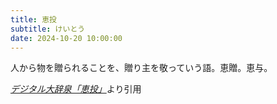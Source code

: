 ```yaml
---
title: 恵投
subtitle: けいとう
date: 2024-10-20 10:00:00
---
```


人から物を贈られることを、贈り主を敬っていう語。恵贈。恵与。

<cite>[デジタル大辞泉「恵投」](https://dictionary.goo.ne.jp/word/%E6%81%B5%E6%8A%95/)</cite>より引用
